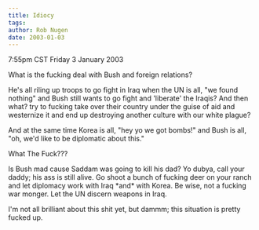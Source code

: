 ```yaml
---
title: Idiocy
tags: 
author: Rob Nugen
date: 2003-01-03
---
```


<p class=date>7:55pm CST Friday 3 January 2003</p>

<p>What is the fucking deal with Bush and foreign relations?</p>

<p>He's all riling up troops to go fight in Iraq when the UN is all,
"we found nothing" and Bush still wants to go fight and 'liberate' the
Iraqis?  And then what?  try to fucking take over their country under
the guise of aid and westernize it and end up destroying another
culture with our white plague?</p>

<p>And at the same time Korea is all, "hey yo we got bombs!" and Bush
is all, "oh, we'd like to be diplomatic about this."</p>

<p>What The Fuck???</p>

<p>Is Bush mad cause Saddam was going to kill his dad?  Yo dubya, call
your daddy; his ass is still alive.  Go shoot a bunch of fucking deer
on your ranch and let diplomacy work with Iraq *and* with Korea.  Be
wise, not a fucking war monger.  Let the UN discern weapons in Iraq.</p>

<p>I'm not all brilliant about this shit yet, but dammm; this
situation is pretty fucked up.</p>
